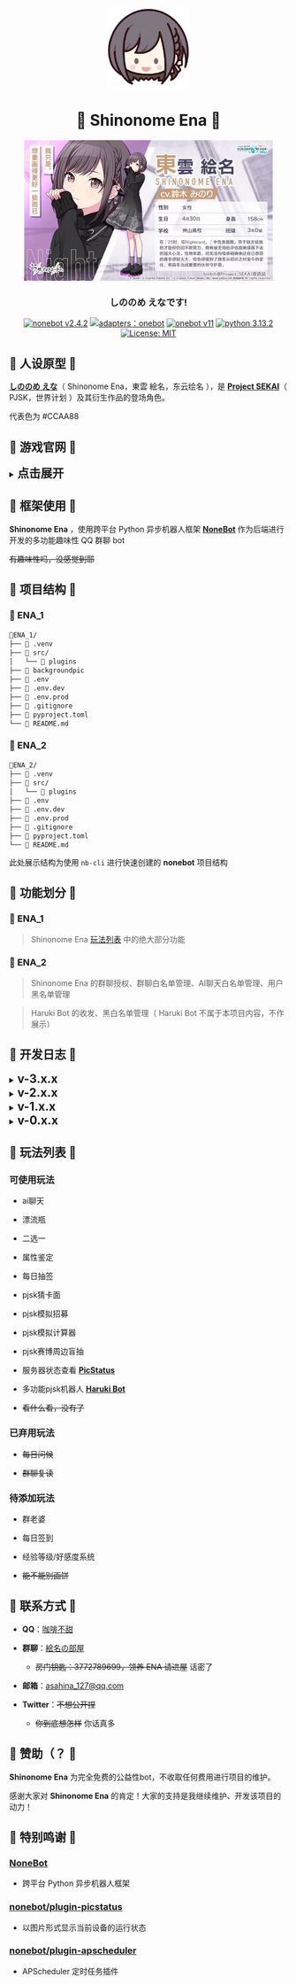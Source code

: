 <div align="center">
<img src="https://raw.githubusercontent.com/Caffeine-co/Shinonome_Ena/main/images/ena_qute_head.png" alt="icon" width="150px"/>
<h1 align="center">🎨 Shinonome Ena 🎨</h1>
<img src="https://raw.githubusercontent.com/Caffeine-co/Shinonome_Ena/main//images/ena.jpg" alt="icon" width="450px"/>
<h3 align="center">しののめ えなです!</h3>

[![nonebot v2.4.2](https://img.shields.io/static/v1?label=nonebot&message=v2.4.2&color=red)](https://v2.nonebot.dev)
[![adapters：onebot](https://img.shields.io/static/v1?label=adapters&message=onebot&color=green)](https://onebot.adapters.nonebot.dev)
[![onebot v11](https://img.shields.io/static/v1?label=onebot&message=v11&color=white)](https://11.onebot.dev)
[![python 3.13.2](https://img.shields.io/static/v1?label=python&message=3.13.2&color=blue)](https://docs.python.org/zh-cn/3.13)
[![License: MIT](https://img.shields.io/badge/License-MIT-yellow.svg)](https://opensource.org/licenses/MIT)

</div>

## 🎨 人设原型 🎨

**[しののめ えな](https://mzh.moegirl.org.cn/%E4%B8%9C%E4%BA%91%E7%BB%98%E5%90%8D "萌娘百科")**（ Shinonome Ena，東雲 絵名，东云绘名 ），是 **[Project SEKAI](https://mzh.moegirl.org.cn/%E4%B8%96%E7%95%8C%E8%AE%A1%E5%88%92_%E5%BD%A9%E8%89%B2%E8%88%9E%E5%8F%B0_feat._%E5%88%9D%E9%9F%B3%E6%9C%AA%E6%9D%A5 "萌娘百科")**（ PJSK，世界计划 ）及其衍生作品的登场角色。

代表色为 #CCAA88

## 🎨 游戏官网 🎨

</details>
<details>
<summary><strong style="font-size:150%">点击展开</strong></summary>

>**日服**

- [プロジェクトセカイカラフルステージ！ feat. 初音ミク](https://pjsekai.sega.jp "日服官网，发布时间：2020年9月30日")

>**台服**

- [世界計畫繽紛舞台！feat. 初音未來](https://www.tw-pjsekai.com "台服官网，发布时间：2021年9月30日")

>**国际服**

- [HATSUNE MIKU: COLORFUL STAGE!](https://www.colorfulstage.com "国际服官网，发布时间：2021年12月7日")

>**韩服**

- [프로젝트 세카이 컬러풀 스테이지! feat.하츠네 미쿠](https://www.kr-pjsekai.com "韩服官网，发布时间：2022年5月20日")

>**国服**

- [初音未来：缤纷舞台](https://pjsk.nvsgames.cn "国服官网，发布时间：2025年3月27日")

~~什么五服临门~~
</details>

## 🎨 框架使用 🎨

**Shinonome Ena** ，使用跨平台 Python 异步机器人框架 **[NoneBot](https://v2.nonebot.dev)** 作为后端进行开发的多功能趣味性 QQ 群聊 bot

~~有趣味性吗，没感觉到耶~~

## 🎨 项目结构 🎨
### 🎨 ENA_1
```tree
📁ENA_1/
├── 📁 .venv
├── 📁 src/
│   └── 📁 plugins
├── 📁 backgroundpic
├── 📄 .env
├── 📄 .env.dev
├── 📄 .env.prod
├── 📄 .gitignore
├── 📄 pyproject.toml
└── 📄 README.md
```
### 🎨 ENA_2
```tree
📁ENA_2/
├── 📁 .venv
├── 📁 src/
│   └── 📁 plugins
├── 📄 .env
├── 📄 .env.dev
├── 📄 .env.prod
├── 📄 .gitignore
├── 📄 pyproject.toml
└── 📄 README.md
```
此处展示结构为使用 `nb-cli` 进行快速创建的 **nonebot** 项目结构

## 🎨 功能划分 🎨

### 🎨 ENA_1

>Shinonome Ena [玩法列表](#-玩法列表-) 中的绝大部分功能

### 🎨 ENA_2

>Shinonome Ena 的群聊授权、群聊白名单管理、AI聊天白名单管理、用户黑名单管理

>Haruki Bot 的收发、黑白名单管理（ Haruki Bot 不属于本项目内容，不作展示）

## 🎨 开发日志 🎨

</details>
<details>
<summary><strong style="font-size:150%">v-3.x.x</strong></summary>

#### `v-3.9.1` —— 2025.06.13
- 拓展头像双击玩法回应内容
#### `v-3.9.0` —— 2025.06.11
- 新增清除ai聊天历史对话功能
#### `v-3.8.0` —— 2025.06.08
- 新增ai聊天接入模型API对应账户余额查询
#### `v-3.7.2` —— 2025.06.04
- 新增pjsk模拟计算器玩法内容 —— 单人pt、挑战pt计算
- 重构ai聊天的代码实现逻辑
- 重构pjsk模拟招募的代码实现逻辑
- 新增pjsk猜卡面、pjsk模拟招募每日次数限制
#### `v-3.3.1` —— 2025.05.30
- 拓展ai聊天的权限设置
#### `v-3.3.0` —— 2025.05.21
- 新增查询、删除漂流瓶功能
#### `v-3.1.0` —— 2025.05.18
- 新增pjsk模拟计算器玩法内容 —— 协力pt计算
#### `v-3.0.7` —— 2025.05.17
- 修复help分支文档发送失败的问题
#### `v-3.0.6` —— 2025.05.09
- 新增漂流瓶、属性鉴定、每日抽签、pjsk赛博周边盲抽每日次数限制
#### `v-3.0.2` —— 2025.05.08
- 优化捡漂流瓶的视觉样式
#### `v-3.0.1` —— 2025.05.07
- 优化群聊白名单系统
#### `v-3.0.0` —— 2025.05.05
- 新增用户黑名单系统
</details>



</details>
<details>
<summary><strong style="font-size:150%">v-2.x.x</strong></summary>

#### `v-2.6.0` —— 2025.05.04
- 新增漂流瓶、二选一玩法
#### `v-2.4.0` —— 2025.04.25
- 新增ai聊天玩法
#### `v-2.3.0` —— 2025.04.20
- 重构help文档的代码实现逻辑
#### `v-2.2.1` —— 2025.04.19
- 优化help文档的视觉样式
- 新增pjsk模拟计算器玩法，初始内容为卡组倍率计算
- 新增群聊授权查询功能
#### `v-2.0.0` —— 2025.04.07
- 新增群聊授权、群聊白名单系统
</details>



</details>
<details>
<summary><strong style="font-size:150%">v-1.x.x</strong></summary>

#### `v-1.9.0` —— 2025.04.05
- 重构pjsk赛博周边盲抽的代码实现逻辑
#### `v-1.8.1` —— 2025.03.12
- 重构每日抽签的代码实现逻辑
- 拓展头像双击玩法回应内容
- 移除每日问候玩法
#### `v-1.6.0` —— 2025.03.10
- 新增pjsk模拟招募玩法
#### `v-1.5.0` —— 2025.03.07
- 新增属性鉴定玩法
#### `v-1.4.2` —— 2025.02.27
- 拓展pjsk猜卡面的答案核对范围
#### `v-1.4.1` —— 2025.02.23
- 新增pjsk猜卡面玩法
- 修复pjsk猜卡面超时无答案返回的问题
#### `v-1.3.12` —— 2025.02.22
- 修改项目插件结构
- 移除群聊复读玩法
- pjsk赛博周边盲抽种类增至12种
#### `v-1.2.0` —— 2025.02.12
- 新增pjsk赛博周边盲抽玩法
#### `v-1.1.0` —— 2025.02.11
- 新增群聊复读玩法
#### `v-1.0.0` —— 2025.02.10
- Shinonome Ena 正式投入使用
</details>



</details>
<details>
<summary><strong style="font-size:150%">v-0.x.x</strong></summary>

#### `v-0.3.3` —— 2025.02.08
- 新增头像双击玩法
- 优化项目的群聊适配
#### `v-0.2.0` —— 2025.02.07
- 新增每日抽签玩法
- 新增每日问候玩法
#### `v-0.0.0` —— 2025.01.25
- 项目进程启动
</details>

## 🎨 玩法列表 🎨

### 可使用玩法

- ai聊天

- 漂流瓶

- 二选一

- 属性鉴定

- 每日抽签

- pjsk猜卡面

- pjsk模拟招募

- pjsk模拟计算器

- pjsk赛博周边盲抽

- 服务器状态查看 **[PicStatus](https://github.com/lgc-NB2Dev/nonebot-plugin-picstatus)**

- 多功能pjsk机器人 **[Haruki Bot](https://docs.haruki.seiunx.com)**

- ~~看什么看，没有了~~

### 已弃用玩法

- ~~每日问候~~

- ~~群聊复读~~

### 待添加玩法

- 群老婆

- 每日签到

- 经验等级/好感度系统

- ~~能不能别画饼~~

## 🎨 联系方式 🎨

- **QQ**：[咖啡不甜](https://qm.qq.com/q/WprffRheM4)

- **群聊**：[絵名の部屋](https://qm.qq.com/q/HCCXnhlyKc)

  -  ~~房门钥匙：3772789699，领养 ENA 请进屋~~ 话密了

- **邮箱**：<asahina_127@qq.com>

- **Twitter**：~~不想公开捏~~

  - ~~你到底想怎样~~ 你话真多

## 🎨 赞助（？ 🎨

**Shinonome Ena** 为完全免费的公益性bot，不收取任何费用进行项目的维护。

感谢大家对 **Shinonome Ena** 的肯定！大家的支持是我继续维护、开发该项目的动力！

## 🎨 特别鸣谢 🎨

### [NoneBot](https://v2.nonebot.dev)

- 跨平台 Python 异步机器人框架

### [nonebot/plugin-picstatus](https://github.com/lgc-NB2Dev/nonebot-plugin-picstatus)

- 以图片形式显示当前设备的运行状态

### [nonebot/plugin-apscheduler](https://github.com/nonebot/plugin-apscheduler)

- APScheduler 定时任务插件